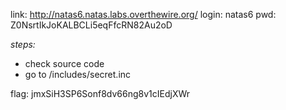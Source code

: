 link: http://natas6.natas.labs.overthewire.org/
login: natas6
pwd: Z0NsrtIkJoKALBCLi5eqFfcRN82Au2oD

*steps:*
- check source code
- go to /includes/secret.inc

flag: jmxSiH3SP6Sonf8dv66ng8v1cIEdjXWr